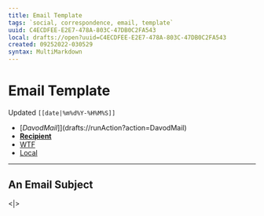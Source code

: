 ```yaml
---
title: Email Template
tags: `social, correspondence, email, template`
uuid: C4ECDFEE-E2E7-478A-803C-47DB0C2FA543
local: drafts://open?uuid=C4ECDFEE-E2E7-478A-803C-47DB0C2FA543
created: 09252022-030529
syntax: MultiMarkdown
---
```

 # Email Template
Updated `[[date|%m%d%Y-%H%M%S]]`

- [*DavodMail*]](drafts://runAction?action=DavodMail)
- [**Recipient**](mailto:[[clipboard]])
- [WTF](https://davidblue.wtf/drafts/[[uuid]].html)
- [Local](shareddocuments:///private/var/mobile/Library/Mobile%20Documents/com~apple~CloudDocs/Written/[[uuid]].md)

---

## An Email Subject

<|>
